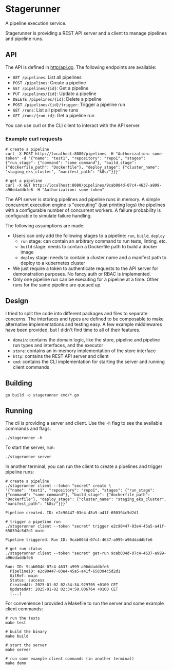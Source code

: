 # Stagerunner

A pipeline execution service.

Stagerunner is providing a REST API server and a client to manage pipelines and pipeline runs.

## API

The API is defined in [http/api.go](http/api.go). The following endpoints are available:

- `GET /pipelines`: List all pipelines
- `POST /pipelines`: Create a pipeline
- `GET /pipelines/{id}`: Get a pipeline
- `PUT /pipelines/{id}`: Update a pipeline
- `DELETE /pipelines/{id}`: Delete a pipeline
- `POST /pipelines/{id}/trigger`: Trigger a pipeline run
- `GET /runs`: List all pipeline runs
- `GET /runs/{run_id}`: Get a pipeline run

You can use curl or the CLI client to interact with the API server.

### Example curl requests
```
# create a pipeline
curl -X POST http://localhost:8080/pipelines -H "Authorization: some-token" -d '{"name": "test1", "repository": "repo1", "stages": {"run_stage": {"command": "some command"}, "build_stage": {"dockerfile_path": "Dockerfile"}, "deploy_stage": {"cluster_name": "staging_eks_cluster", "manifest_path": "k8s/"}}}'

# get a pipeline
curl -X GET http://localhost:8080/pipelines/9cab004d-07c4-4637-a999-a96ddaddbfe6 -H "Authorization: some-token"
```

The API server is storing pipelines and pipeline runs in memory. A simple concurrent execution engine is "executing" (just printing logs) the pipelines with a configurable number of concurrent workers. A failure probability is configurable to simulate failure handling.

The following assumptions are made:

- Users can only add the following stages to a pipeline: `run`, `build`, `deploy`
  - `run` stage: can contain an arbitrary command to run tests, linting, etc.
  - `build` stage: needs to contain a Dockerfile path to build a docker image
  - `deploy` stage: needs to contain a cluster name and a manifest path to deploy to a kubernetes cluster
- We just require a token to authenticate requests to the API server for demonstration purposes. No fancy auth or RBAC is implemented.
- Only one pipeline run can be executing for a pipeline at a time. Other runs for the same pipeline are queued up.

## Design

I tried to split the code into different packages and files to separate concerns. The interfaces and types are defined to be composable to make alternative implementations and testing easy. A few example middlewares have been provided, but I didn't find time to all of their features.

- `domain`: contains the domain logic, like the store, pipeline and pipeline run types and interfaces, and the executor
- `store`: contains an in-memory implementation of the store interface
- `http`: contains the REST API server and client
- `cmd`: contains the CLI implementation for starting the server and running client commands

## Building

```
go build -o stagerunner cmd/*.go
```

## Running

The cli is providing a server and client. Use the `-h` flag to see the available commands and flags.

```
./stagerunner -h
```

To start the server, run:

```
./stagerunner server
```

In another terminal, you can run the client to create a pipelines and trigger pipeline runs:

```
# create a pipeline
./stagerunner client --token "secret" create \
'{"name": "test1", "repository": "repo1", "stages": {"run_stage": {"command": "some command"}, "build_stage": {"dockerfile_path": "Dockerfile"}, "deploy_stage": {"cluster_name": "staging_eks_cluster", "manifest_path": "k8s/"}}}'

Pipeline created. ID: e2c90447-03e4-45a5-a41f-650394c5d2d1

# trigger a pipeline run
./stagerunner client --token "secret" trigger e2c90447-03e4-45a5-a41f-650394c5d2d1 main

Pipeline triggered. Run ID: 9cab004d-07c4-4637-a999-a96ddaddbfe6

# get run status
./stagerunner client --token "secret" get-run 9cab004d-07c4-4637-a999-a96ddaddbfe6

Run: ID: 9cab004d-07c4-4637-a999-a96ddaddbfe6
  PipelineID: e2c90447-03e4-45a5-a41f-650394c5d2d1
  GitRef: main
  Status: success
  CreatedAt: 2025-01-02 02:34:34.929705 +0100 CET
  UpdatedAt: 2025-01-02 02:34:50.006764 +0100 CET
  [...]
```

For convenience I provided a Makefile to run the server and some example client commands:

```
# run the tests
make test

# build the binary
make build

# start the server
make server

# run some example client commands (in another terminal)
make demo
```